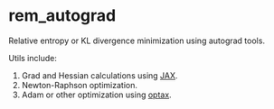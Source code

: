 # rem_autograd
Relative entropy or KL divergence minimization using autograd tools.

Utils include:
1. Grad and Hessian calculations using [JAX](https://github.com/google/jax).
2. Newton-Raphson optimization.
3. Adam or other optimization using [optax](https://github.com/google-deepmind/optax).
